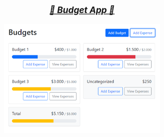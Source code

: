 <h1 align=center>

[*👛 Budget App 👛*](https://zumrudu-anka.github.io/react-budget-app/)
</h1>

<div align=center>

[![budgetApp](./react-budget-app.png)](https://zumrudu-anka.github.io/react-budget-app/)
</div>
